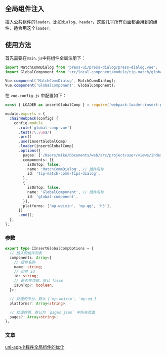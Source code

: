 ## 全局组件注入

插入公共组件的`loader`，比如`dialog`、`header`，这些几乎所有页面都会用到的组件，适合用这个`loader`。


## 使用方法

首先需要在`main.js`中将组件全局注册下：


```ts
import MatchCommDialog from 'press-ui/press-dialog/press-dialog.vue';
import GlobalComponent from 'src/local-component/module/tip-match/global-component/index-mp.vue';

Vue.component('MatchCommDialog', MatchCommDialog);
Vue.component('GlobalComponent', GlobalComponent);
```

在 `vue.config.js` 中配置如下：

```ts
const { LOADER as insertGlobalComp } = require('webpack-loader-insert-global-comp')';

module.exports = {
  chainWebpack(config) {
    config.module
      .rule('global-comp-vue')
      .test(/\.vue$/)
      .pre()
      .use(insertGlobalComp)
      .loader(insertGlobalComp)
      .options({
        pages: ['/Users/mike/Documents/web/src/project/user/views/index/index-home.vue'],
        components: [{
          isOnTop: false,
          name: 'MatchCommDialog', // 组件名称
          id: 'tip-match-comm-tips-dialog',
        },
        {
          isOnTop: false,
          name: 'GlobalComponent', // 组件名称
          id: 'global-component',
        }],
        platforms: ['mp-weixin', 'mp-qq', 'h5'],
      })
      .end();
  },
};
```

### 参数

```ts
export type IInsertGlobalCompOptions = {
  // 插入的组件列表
  components: Array<{
    // 组件名称
    name: string;
    // 组件 id
    id: string;
    // 是否在顶部，默认 false
    isOnTop?: boolean;
  }>;

  // 处理的平台，默认 ['mp-weixin', 'mp-qq']
  platforms?: Array<string>;

  // 处理的页，默认为 `pages.json` 中所有页面
  pages?: Array<string>;
};
```

### 文章

[uni-app小程序全局组件的优化](https://juejin.cn/post/7130582926655225887)

